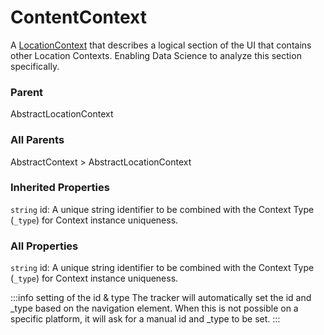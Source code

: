 # ContentContext
A [LocationContext](/taxonomy/reference/location-contexts/overview.md) that describes a logical section of the UI that contains other Location Contexts. Enabling Data Science to analyze this section specifically.

### Parent
AbstractLocationContext

### All Parents
AbstractContext > AbstractLocationContext

### Inherited Properties
`string` id: A unique string identifier to be combined with the Context Type (`_type`) 
for Context instance uniqueness.

### All Properties
`string` id: A unique string identifier to be combined with the Context Type (`_type`) 
for Context instance uniqueness.

:::info setting of the id & type
The tracker will automatically set the id and _type based on the navigation element. When this is not possible on a specific platform, it will ask for a manual id and _type to be set.
:::
